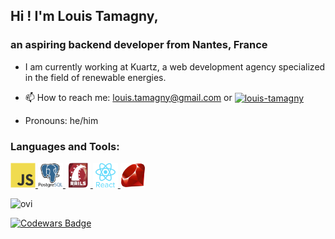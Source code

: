 ## Hi ! I'm Louis Tamagny,
### an aspiring backend developer from Nantes, France

- I am currently working at Kuartz, a web development agency specialized in the field of renewable energies.

- 📫 How to reach me: louis.tamagny@gmail.com or <a href="https://linkedin.com/in/louis-tamagny" target="blank"><img align="center" src="https://raw.githubusercontent.com/rahuldkjain/github-profile-readme-generator/master/src/images/icons/Social/linked-in-alt.svg" alt="louis-tamagny" height="15" width="20" /></a>
- Pronouns: he/him

<h3 align="left">Languages and Tools:</h3>
<p align="left"> <a href="https://developer.mozilla.org/en-US/docs/Web/JavaScript" target="_blank" rel="noreferrer"> <img src="https://raw.githubusercontent.com/devicons/devicon/master/icons/javascript/javascript-original.svg" alt="javascript" width="40" height="40"/> </a> <a href="https://www.postgresql.org" target="_blank" rel="noreferrer"> <img src="https://raw.githubusercontent.com/devicons/devicon/master/icons/postgresql/postgresql-original-wordmark.svg" alt="postgresql" width="40" height="40"/> </a> <a href="https://rubyonrails.org" target="_blank" rel="noreferrer"> <img src="https://raw.githubusercontent.com/devicons/devicon/master/icons/rails/rails-original-wordmark.svg" alt="rails" width="40" height="40"/> </a> <a href="https://reactjs.org/" target="_blank" rel="noreferrer"> <img src="https://raw.githubusercontent.com/devicons/devicon/master/icons/react/react-original-wordmark.svg" alt="react" width="40" height="40"/> </a> <a href="https://www.ruby-lang.org/en/" target="_blank" rel="noreferrer"> <img src="https://raw.githubusercontent.com/devicons/devicon/master/icons/ruby/ruby-original.svg" alt="ruby" width="40" height="40"/> </a> </p>
<img src="https://github-readme-stats.vercel.app/api/top-langs?username=louis-tamagny&show_icons=true&locale=en&layout=compact&theme=chartreuse-dark" alt="ovi" /> 


[![Codewars Badge](https://www.codewars.com/users/louis-tamagny/badges/large)](https://www.codewars.com/users/louis-tamagny)


